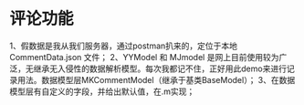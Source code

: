 #  评论功能
1、假数据是我从我们服务器，通过postman扒来的，定位于本地 CommentData.json 文件；
2、YYModel 和 MJmodel 是网上目前使用较为广泛，无继承无入侵性的数据解析模型。每次我都记不住，正好用此demo来进行记录用法。数据模型层MKCommentModel（继承于基类BaseModel）；
3、在数据模型层有自定义的字段，并给出默认值，在.m实现；

